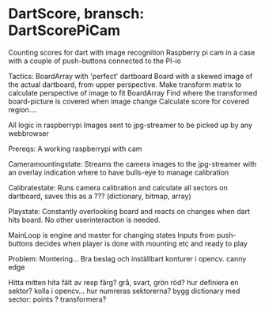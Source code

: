 # DartScore, bransch: DartScorePiCam
Counting scores for dart with image recognition
Raspberry pi cam in a case with a couple of push-buttons connected to the PI-io

Tactics:
BoardArray with 'perfect' dartboard
Board with a skewed image of the actual dartboard, from upper perspective.
Make transform matrix to calculate perspective of image to fit BoardArray
Find where the transformed board-picture is covered when image change
Calculate score for covered region....

All logic in raspberrypi
Images sent to jpg-streamer to be picked up by any webbrowser

Prereqs:
A working raspberrypi with cam

Cameramountingstate:
Streams the camera images to the jpg-streamer with an overlay indication where to have bulls-eye to manage calibration

Calibratestate:
Runs camera calibration and calculate all sectors on dartboard, saves this as a ??? (dictionary, bitmap, array)

Playstate:
Constantly overlooking board and reacts on changes when dart hits board. No other userinteraction is needed.

MainLoop is engine and master for changing states
Inputs from push-buttons decides when player is done with mounting etc and ready to play


Problem:
Montering... Bra beslag och inställbart
konturer i opencv. canny edge

Hitta mitten 
hita fält av resp färg? grå, svart, grön röd?
hur definiera en sektor? kolla i opencv...
hur numreras sektorerna?
bygg dictionary med sector: points ?
transformera? 

